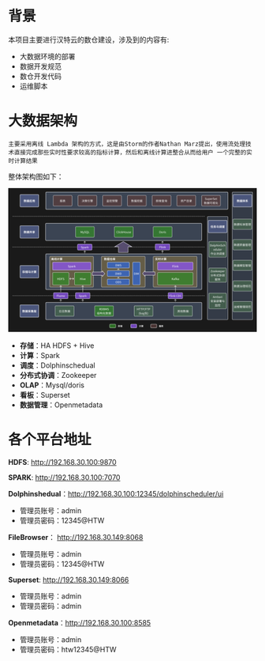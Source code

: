 # 背景
本项目主要进行汉特云的数仓建设，涉及到的内容有:
- 大数据环境的部署
- 数据开发规范
- 数仓开发代码
- 运维脚本

# 大数据架构
    主要采用离线 Lambda 架构的方式，这是由Storm的作者Nathan Marz提出，使用流处理技术直接完成那些实时性要求较高的指标计算，然后和离线计算进整合从而给用户 一个完整的实时计算结果

整体架构图如下：

![本地路径](/01%20安装部署/static/架构.png "相对路径演示")
- **存储**：HA HDFS + Hive
- **计算**：Spark
- **调度**：Dolphinschedual
- **分布式协调**：Zookeeper
- **OLAP**：Mysql/doris
- **看板**：Superset
- **数据管理**：Openmetadata

# 各个平台地址

**HDFS**: http://192.168.30.100:9870

**SPARK**: http://192.168.30.100:7070

**Dolphinshedual**：http://192.168.30.100:12345/dolphinscheduler/ui
- 管理员账号：admin   
- 管理员密码：12345@HTW

**FileBrowser**： http://192.168.30.149:8068
- 管理员账号：admin   
- 管理员密码：12345@HTW

**Superset**: http://192.168.30.149:8066
- 管理员账号：admin   
- 管理员密码：admin

**Openmetadata**：http://192.168.30.100:8585
- 管理员账号：admin   
- 管理员密码：htw12345@HTW